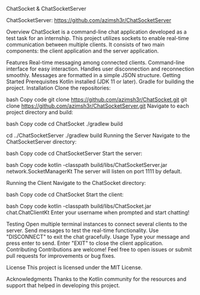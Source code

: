 ChatSocket & ChatSocketServer

ChatSocketServer: https://github.com/azimsh3r/ChatSocketServer

Overview
ChatSocket is a command-line chat application developed as a test task for an internship. This project utilizes sockets to enable real-time communication between multiple clients. It consists of two main components: the client application and the server application.

Features
Real-time messaging among connected clients.
Command-line interface for easy interaction.
Handles user disconnection and reconnection smoothly.
Messages are formatted in a simple JSON structure.
Getting Started
Prerequisites
Kotlin installed (JDK 11 or later).
Gradle for building the project.
Installation
Clone the repositories:

bash
Copy code
git clone https://github.com/azimsh3r/ChatSocket.git
git clone https://github.com/azimsh3r/ChatSocketServer.git
Navigate to each project directory and build:

bash
Copy code
cd ChatSocket
./gradlew build

cd ../ChatSocketServer
./gradlew build
Running the Server
Navigate to the ChatSocketServer directory:

bash
Copy code
cd ChatSocketServer
Start the server:

bash
Copy code
kotlin -classpath build/libs/ChatSocketServer.jar network.SocketManagerKt
The server will listen on port 1111 by default.

Running the Client
Navigate to the ChatSocket directory:

bash
Copy code
cd ChatSocket
Start the client:

bash
Copy code
kotlin -classpath build/libs/ChatSocket.jar chat.ChatClientKt
Enter your username when prompted and start chatting!

Testing
Open multiple terminal instances to connect several clients to the server.
Send messages to test the real-time functionality.
Use "DISCONNECT" to exit the chat gracefully.
Usage
Type your message and press enter to send.
Enter "EXIT" to close the client application.
Contributing
Contributions are welcome! Feel free to open issues or submit pull requests for improvements or bug fixes.

License
This project is licensed under the MIT License.

Acknowledgments
Thanks to the Kotlin community for the resources and support that helped in developing this project.
